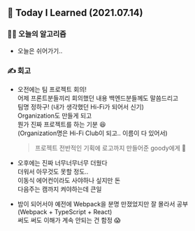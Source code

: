 ## 🚀 Today I Learned (2021.07.14)

### **👨‍💻 오늘의 알고리즘**

-   오늘은 쉬어가기..

### **✍️ 회고**

-   오전에는 팀 프로젝트 회의!  
    어제 프론트분들끼리 회의했던 내용 백엔드분들께도 말씀드리고  
    팀명 정하구! (내가 생각했던 Hi-Fi가 되어서 신기)  
    Organization도 만들게 되고  
    뭔가 진짜 프로젝트를 하는 기분 😆  
    (Organization명은 Hi-Fi Club이 되고.. 이름이 다 있어서)  
    > 프로젝트 전반적인 기획에 로고까지 만들어준 goody에게 👏

-   오후에는 진짜 너무너무너무 더웠다  
    더워서 아무것도 못할 정도..  
    이동식 에어컨이라도 사야하나 싶지만 돈  
    다음주는 캠까지 켜야하는데 큰일  
-   밤이 되어서야 예전에 Webpack을 분명 만졌었지만 잘 몰라서 공부  
    (Webpack + TypeScript + React)  
    써도 써도 이해가 계속 안되는 건 함정 😱